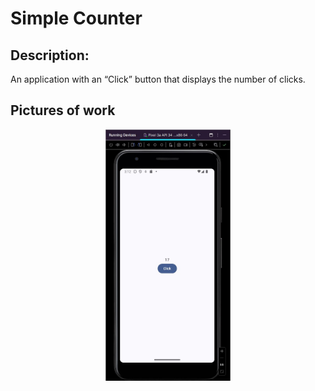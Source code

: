 # Simple Counter

## Description: 

An application with an “Click” button that displays the number of clicks.

## Pictures of work

<p align="center">
 <img width="200px" src="https://github.com/Nilemos/pictures/blob/main/lab2-mobile-dev-course-winter/lab2-mobile-dev-course-winter-pic.jpg" alt="qr"/>
</p>
